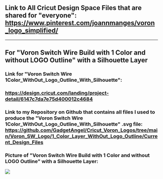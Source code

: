 ## Link to All Cricut Design Space Files that are shared for "everyone": https://www.pinterest.com/joannmanges/voron_logo_simplified/

---

## For "Voron Switch Wire Build with 1 Color and without LOGO Outline" with a Silhouette Layer

### Link for "Voron Switch Wire 1Color_WithOut_Logo_Outline_With_Silhouette":
### https://design.cricut.com/landing/project-detail/6147c7da7e75d400012c4684

### Link to my Repository on Github that contains all files I used to produce the "Voron Switch Wire 1Color_WithOut_Logo_Outline_With_Silhouette" .svg file: https://github.com/GadgetAngel/Cricut_Voron_Logos/tree/main/Voron_SW_Logo/1_Color_Layer_WithOut_Logo_Outline/Current_Design_Files

### Picture of "Voron Switch Wire Build with 1 Color and without LOGO Outline" with a Silhouette Layer:
<img src="https://github.com/GadgetAngel/VoronUsers/blob/Cricut_Voron_Logos_by_GadgetAngel/printer_mods/GadgetAngel/Cricut_Voron_Logos/images/Cricut_VoronSW_Logo_RearPanel_1Layer_WithOut_Logo_Outline_With_Silhouette.jpg?raw=true" />

